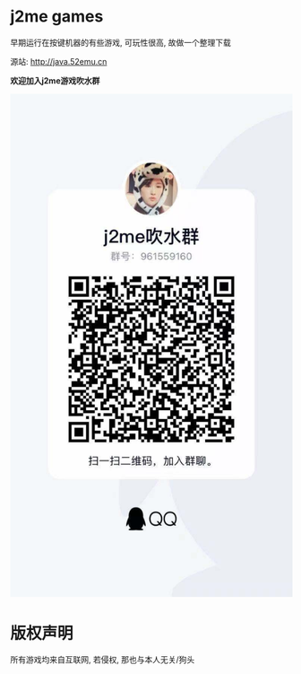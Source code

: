 # j2me games

早期运行在按键机器的有些游戏, 可玩性很高, 故做一个整理下载

源站: http://java.52emu.cn


**欢迎加入j2me游戏吹水群**

![图片.png](./qq.jpeg)

# 版权声明

所有游戏均来自互联网, 若侵权, 那也与本人无关/狗头
